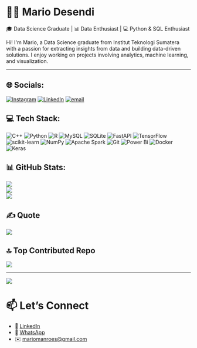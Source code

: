# 🧑‍💻 Mario Desendi
🎓 Data Science Graduate | 📊 Data Enthusiast | 💻 Python & SQL Enthusiast

Hi! I'm Mario, a Data Science graduate from Institut Teknologi Sumatera with a passion for extracting insights from data and building data-driven solutions. I enjoy working on projects involving analytics, machine learning, and visualization.

---

## 🌐 Socials:
[![Instagram](https://img.shields.io/badge/Instagram-%23E4405F.svg?logo=Instagram&logoColor=white)](https://instagram.com/@mariomanroes) [![LinkedIn](https://img.shields.io/badge/LinkedIn-%230077B5.svg?logo=linkedin&logoColor=white)](https://linkedin.com/in/mario-desendi) [![email](https://img.shields.io/badge/Email-D14836?logo=gmail&logoColor=white)](mailto:mariomanroes@gmail.com) 

## 💻 Tech Stack:
![C++](https://img.shields.io/badge/c++-%2300599C.svg?style=for-the-badge&logo=c%2B%2B&logoColor=white) ![Python](https://img.shields.io/badge/python-3670A0?style=for-the-badge&logo=python&logoColor=ffdd54) ![R](https://img.shields.io/badge/r-%23276DC3.svg?style=for-the-badge&logo=r&logoColor=white) ![MySQL](https://img.shields.io/badge/mysql-4479A1.svg?style=for-the-badge&logo=mysql&logoColor=white) ![SQLite](https://img.shields.io/badge/sqlite-%2307405e.svg?style=for-the-badge&logo=sqlite&logoColor=white) ![FastAPI](https://img.shields.io/badge/FastAPI-005571?style=for-the-badge&logo=fastapi) ![TensorFlow](https://img.shields.io/badge/TensorFlow-%23FF6F00.svg?style=for-the-badge&logo=TensorFlow&logoColor=white) ![scikit-learn](https://img.shields.io/badge/scikit--learn-%23F7931E.svg?style=for-the-badge&logo=scikit-learn&logoColor=white) ![NumPy](https://img.shields.io/badge/numpy-%23013243.svg?style=for-the-badge&logo=numpy&logoColor=white) ![Apache Spark](https://img.shields.io/badge/Apache%20Spark-FDEE21?style=for-the-badge&logo=apachespark&logoColor=black) ![Git](https://img.shields.io/badge/git-%23F05033.svg?style=for-the-badge&logo=git&logoColor=white) ![Power Bi](https://img.shields.io/badge/power_bi-F2C811?style=for-the-badge&logo=powerbi&logoColor=black) ![Docker](https://img.shields.io/badge/docker-%230db7ed.svg?style=for-the-badge&logo=docker&logoColor=white) ![Keras](https://img.shields.io/badge/Keras-%23D00000.svg?style=for-the-badge&logo=Keras&logoColor=white)

## 📊 GitHub Stats:
![](https://github-readme-stats.vercel.app/api?username=mariomanroe&theme=neon&hide_border=false&include_all_commits=false&count_private=false)<br/>
![](https://nirzak-streak-stats.vercel.app/?user=mariomanroe&theme=neon&hide_border=false)<br/>
![](https://github-readme-stats.vercel.app/api/top-langs/?username=mariomanroe&theme=neon&hide_border=false&include_all_commits=false&count_private=false&layout=compact)

## ✍️ Quote
![](https://quotes-github-readme.vercel.app/api?type=horizontal&theme=radical)

## 🔝 Top Contributed Repo
![](https://github-contributor-stats.vercel.app/api?username=mariomanroe&limit=5&theme=dark&combine_all_yearly_contributions=true)

---
[![](https://visitcount.itsvg.in/api?id=mariomanroe&icon=0&color=0)](https://visitcount.itsvg.in)

<!-- Proudly created with GPRM ( https://gprm.itsvg.in ) -->

# 📫 Let’s Connect
- 🔗 [LinkedIn](https://www.linkedin.com/in/mario-desendi/)  
- 💬 [WhatsApp](https://wa.me/6289686783798)  
- ✉️ mariomanroes@gmail.com
